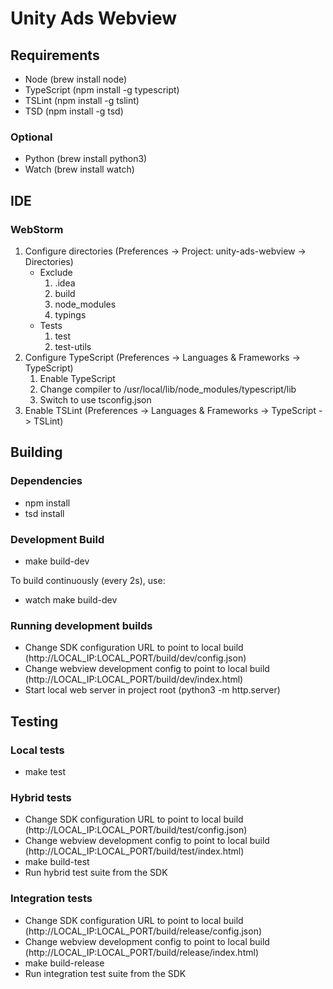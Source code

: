 # Unity Ads Webview

## Requirements

- Node (brew install node)
- TypeScript (npm install -g typescript)
- TSLint (npm install -g tslint)
- TSD (npm install -g tsd)

### Optional

- Python (brew install python3)
- Watch (brew install watch)

## IDE

### WebStorm

1. Configure directories (Preferences -> Project: unity-ads-webview -> Directories)
	- Exclude
		1. .idea
		2. build
		3. node_modules
		4. typings
	- Tests
		1. test
		2. test-utils
2. Configure TypeScript (Preferences -> Languages & Frameworks -> TypeScript)
	1. Enable TypeScript
	2. Change compiler to /usr/local/lib/node_modules/typescript/lib
	3. Switch to use tsconfig.json
3. Enable TSLint (Preferences -> Languages & Frameworks -> TypeScript -> TSLint)

## Building

### Dependencies

- npm install
- tsd install

### Development Build

- make build-dev

To build continuously (every 2s), use:

- watch make build-dev

### Running development builds

- Change SDK configuration URL to point to local build (http://LOCAL_IP:LOCAL_PORT/build/dev/config.json)
- Change webview development config to point to local build (http://LOCAL_IP:LOCAL_PORT/build/dev/index.html)
- Start local web server in project root (python3 -m http.server)

## Testing

### Local tests

- make test

### Hybrid tests

- Change SDK configuration URL to point to local build (http://LOCAL_IP:LOCAL_PORT/build/test/config.json)
- Change webview development config to point to local build (http://LOCAL_IP:LOCAL_PORT/build/test/index.html)
- make build-test
- Run hybrid test suite from the SDK

### Integration tests

- Change SDK configuration URL to point to local build (http://LOCAL_IP:LOCAL_PORT/build/release/config.json)
- Change webview development config to point to local build (http://LOCAL_IP:LOCAL_PORT/build/release/index.html)
- make build-release
- Run integration test suite from the SDK